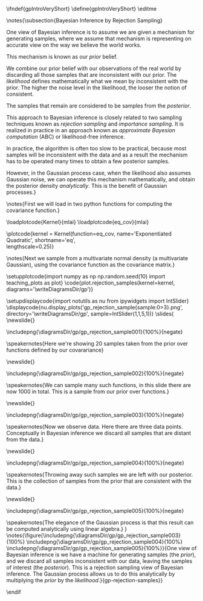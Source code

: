 \ifndef{gpIntroVeryShort}
\define{gpIntroVeryShort}
\editme

\notes{\subsection{Bayesian Inference by Rejection Sampling}

One view of Bayesian inference is to assume we are given a mechanism for generating samples, where we assume that mechanism is representing on accurate view on the way we believe the world works. 

This mechanism is known as our *prior* belief. 

We combine our prior belief with our observations of the real world by discarding all those samples that are inconsistent with our prior. The *likelihood* defines mathematically what we mean by inconsistent with the prior. The higher the noise level in the likelihood, the looser the notion of consistent.

The samples that remain are considered to be samples from the *posterior*. 

This approach to Bayesian inference is closely related to two sampling techniques known as *rejection sampling* and *importance sampling*. It is realized in practice in an approach known as *approximate Bayesian computation* (ABC) or likelihood-free inference. 

In practice, the algorithm is often too slow to be practical, because most samples will be inconsistent with the data and as a result the mechanism has to be operated many times to obtain a few posterior samples. 

However, in the Gaussian process case, when the likelihood also assumes Gaussian noise, we can operate this mechanism mathematically, and obtain the posterior density *analytically*. This is the benefit of Gaussian processes.}


\notes{First we will load in two python functions for computing the covariance function.}

\loadplotcode{Kernel}{mlai}
\loadplotcode{eq_cov}{mlai}

\plotcode{kernel = Kernel(function=eq_cov,
                     name='Exponentiated Quadratic',
                     shortname='eq',					 
					 lengthscale=0.25)}

\notes{Next we sample from a multivariate normal density (a multivariate Gaussian), using the covariance function as the covariance matrix.}

\setupplotcode{import numpy as np
np.random.seed(10)
import teaching_plots as plot}
\code{plot.rejection_samples(kernel=kernel, 
    diagrams='\writeDiagramsDir/gp')}


\setupdisplaycode{import notutils as nu
from ipywidgets import IntSlider}
\displaycode{nu.display_plots('gp_rejection_sample{sample:0>3}.png', 
                 directory='\writeDiagramsDir/gp', 
                 sample=IntSlider(1,1,5,1))}
\slides{
\newslide{}

\includepng{\diagramsDir/gp/gp_rejection_sample001}{100%}{negate}

\speakernotes{Here we're showing 20 samples taken from the prior over functions defined by our covarariance}

\newslide{}

\includepng{\diagramsDir/gp/gp_rejection_sample002}{100%}{negate}

\speakernotes{We can sample many such functions, in this slide there are now 1000 in total. This is a sample from our prior over functions.}


\newslide{}

\includepng{\diagramsDir/gp/gp_rejection_sample003}{100%}{negate}

\speakernotes{Now we observe data. Here there are three data points. Conceptually in Bayesian inference we discard all samples that are distant from the data.}

\newslide{}

\includepng{\diagramsDir/gp/gp_rejection_sample004}{100%}{negate}

\speakernotes{Throwing away such samples we are left with our posterior. This is the collection of samples from the prior that are consistent with the data.}

\newslide{} 

\includepng{\diagramsDir/gp/gp_rejection_sample005}{100%}{negate}

\speakernotes{The elegance of the Gaussian process is that this result can be computed analytically using linear algebra.}
}
\notes{\figure{\includepng{\diagramsDir/gp/gp_rejection_sample003}{100%}
\includepng{\diagramsDir/gp/gp_rejection_sample004}{100%}
\includepng{\diagramsDir/gp/gp_rejection_sample005}{100%}}{One view of Bayesian inference is we have a machine for generating samples (the *prior*), and we discard all samples inconsistent with our data, leaving the samples of interest (the *posterior*). This is a rejection sampling view of Bayesian inference. The Gaussian process allows us to do this analytically by multiplying the *prior* by the *likelihood*.}{gp-rejection-samples}}

\endif
